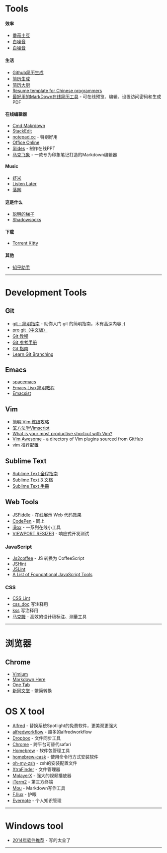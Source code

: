 
# Tools

#### 效率

- [番茄土豆](https://pomotodo.com/)
- [白噪音](http://www.calm.com/)
- [白噪音](http://www.rainymood.com/)

#### 生活

- [Github简历生成](http://resume.github.io/)
- [简历生成](https://cvmkr.com/)
- [简历大厨](http://jianlidachu.com/welcome/)
- [Resume template for Chinese programmers](https://github.com/geekcompany/ResumeSample)
- [最好用的MarkDown在线简历工具](https://github.com/geekcompany/DeerResume) - 可在线预览、编辑、设置访问密码和生成PDF

#### 在线编辑器

- [Cmd Makrdown](http://www.zybuluo.com/mdeditor)
- [StackEdit](http://benweet.github.io/stackedit/)
- [notepad.cc](http://notepad.cc) - 特别好用
- [Office Online](https://www.office.com/start/default.aspx)
- [Slides](http://slid.es/) - 制作在线PPT
- [马克飞象](http://maxiang.info/) - 一款专为印象笔记打造的Markdown编辑器


#### Music

- [虾米](http://www.xiami.com/)
- [Listen Later](http://ll.geli.org/user/login)
- [落网](http://www.luoo.net/)


#### 这是什么

- [聪明的梯子](https://code.google.com/p/smartladder/)
- [Shadowsocks](http://www.shadowsocks.com/)

#### 下载

- [Torrent Kitty](http://www.torrentkitty.com/)

#### 其他

- [知乎助手](http://zhihuhelpbyyzy.sinaapp.com/)

------------------


# Development Tools

## Git

- [git - 简明指南](http://rogerdudler.github.io/git-guide/index.zh.html) - 助你入门 git 的简明指南，木有高深内容 ;)
- [pro git（中文版）](http://git-scm.com/book/zh/v1)
- [Git 教程](http://www.liaoxuefeng.com/wiki/0013739516305929606dd18361248578c67b8067c8c017b000)
- [Git 参考手册](http://gitref.org/zh/index.html)
- [Git 指南](http://www-cs-students.stanford.edu/~blynn/gitmagic/intl/zh_cn/)
- [Learn Git Branching](http://pcottle.github.io/learnGitBranching/)


## Emacs

- [spacemacs](https://github.com/syl20bnr/spacemacs)
- [Emacs Lisp 简明教程](http://smacs.github.io/elisp/)
- [Emacsist](http://emacsist.com)


## Vim

- [简明 Vim 练级攻略](http://coolshell.cn/articles/5426.html)
- [笨方法学Vimscript](http://learnvimscriptthehardway.onefloweroneworld.com/)
- [What is your most productive shortcut with Vim?](http://stackoverflow.com/questions/1218390/what-is-your-most-productive-shortcut-with-vim?page=1&tab=votes#tab-top)
- [Vim Awesome](http://vimawesome.com/) - a directory of Vim plugins sourced from GitHub
- [vim 推荐配置](https://github.com/wklken/k-vim)

## Sublime Text

- [Sublime Text 全程指南](http://zh.lucida.me/blog/sublime-text-complete-guide/)
- [Sublime Text 3 文档](http://feliving.github.io/Sublime-Text-3-Documentation/)
- [Sublime Text 手冊](http://docs.sublimetext.tw/)

## Web Tools

- [JSFiddle](http://jsfiddle.net/) - 在线展示 Web 代码效果
- [CodePen](http://codepen.io/) - 同上
- [iBox](http://tool.lu/) - 一系列在线小工具
- [VIEWPORT RESIZER](http://lab.maltewassermann.com/viewport-resizer/) - 响应式开发测试

### JavaScript

- [Js2coffee](http://js2coffee.org/) - JS 转换为 CoffeeScript
- [JSHint](http://www.jshint.com/)
- [JSLint](http://www.jslint.com/)
- [A List of Foundational JavaScript Tools](https://www.codefellows.org/blogs/complete-list-of-javascript-tools)


### CSS

- [CSS Lint](http://csslint.net/)
- [css_doc](https://github.com/tkadauke/css_doc) 写注释用
- [kss](https://github.com/kneath/kss) 写注释用
- [马克鳗](http://www.getmarkman.com/) - 高效的设计稿标注、测量工具

------------------


# 浏览器

## Chrome

- [Vimium](https://chrome.google.com/webstore/detail/vimium/dbepggeogbaibhgnhhndojpepiihcmeb)
- [Markdown Here](http://markdown-here.com/)
- [One Tab](https://chrome.google.com/webstore/detail/onetab/chphlpgkkbolifaimnlloiipkdnihall)
- [新同文堂](https://chrome.google.com/webstore/detail/new-tong-wen-tang/ldmgbgaoglmaiblpnphffibpbfchjaeg) - 繁简转换


# OS X tool

- [Alfred](http://www.alfredapp.com/) - 替换系统Spotlight的免费软件，更美观更强大
- [alfredworkflow](http://www.alfredworkflow.com/) - 超多的alfredworkflow
- [Dropbox](http://www.dropbox.com) - 文件同步工具
- [Chrome](http://www.google.cn/Chrome) - 跨平台可替代safari
- [Homebrew](http://brew.sh/) - 软件包管理工具
- [homebrew-cask](https://github.com/phinze/homebrew-cask) - 使用命令行方式安装软件
- [oh-my-zsh](https://github.com/robbyrussell/oh-my-zsh) - zsh的安装配置文件
- [XtraFinder](http://www.trankynam.com/xtrafinder/) - 文件管理器
- [MplayerX](http://mplayerx.org/) - 强大的视频播放器
- [iTerm2](https://github.com/gnachman/iTerm2) - 第三方终端
- [Mou](http://mouapp.com/) - Markdown写作工具
- [F.liux](http://justgetflux.com/) - 护眼
- [Evernote](https://www.yinxiang.com/?from=evernote) - 个人知识管理

---------------

# Windows tool

- [2014年软件推荐](http://typeof.net/c/cn-scott-hanselmans-2014-ultimate-developer-and-power-user-s-tool-list-for-windows.html) - 写的太全了

---------------
